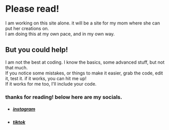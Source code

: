 <h1>Please read!</h1>
<p>I am working on this site alone. it will be a site for my mom where she can put her creations on. <br>
I am doing this at my own pace, and in my own way. </p>
<h2>But you could help!</h2>
<p>I am not the best at coding. I know the basics, some advanced stuff, but not that much. <br>
If you notice some mistakes, or things to make it easier, grab the code, edit it, test it. if it works, you can hit me up! <br>
If it works for me too, I'll include your code.</p>
<h3>thanks for reading! below here are my socials.</h3>
<ul>
  <h5><li><a href="https://www.instagram.com/bjornvis010/">instagram</a></li></h5>
  <h5><li><a href="https://www.tiktok.com/@bjornvis010">tiktok</a></li></h5>
</ul>
